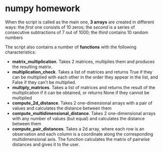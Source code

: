 # numpy homework

When the script is called as the main one, **3 arrays** are created in different ways: the _first_ one consists of 10 zeros; the _second_ is a series of consecutive subtractions of 7 out of 1000; the _third_ contains 10 random numbers

The script also contains a number of **functions** with the following characteristics:
* **matrix_multiplication**. Takes 2 matrices, multiplies them and produces the resulting matrix.
* **multiplication_check**. Takes a list of matrices and returns True if they can be multiplied with each other in the order they appear in the list, and False if they can't be multiplied.
* **multiply_matrices**. Takes a list of matrices and returns the result of the multiplication if it can be obtained, or returns None if they cannot be multiplied
* **compute_2d_distance**. Takes 2 one-dimensional arrays with a pair of values and calculates the distance between them
* **compute_multidimensional_distance**. Takes 2 one-dimensional arrays with any number of values (but equal) and calculates the distance between them
* **compute_pair_distances**. Takes a 2d array, where each row is an observation and each column is a coordinate along the corresponding multidimensional axis. The function calculates the matrix of pairwise distances and gives it to the user.
